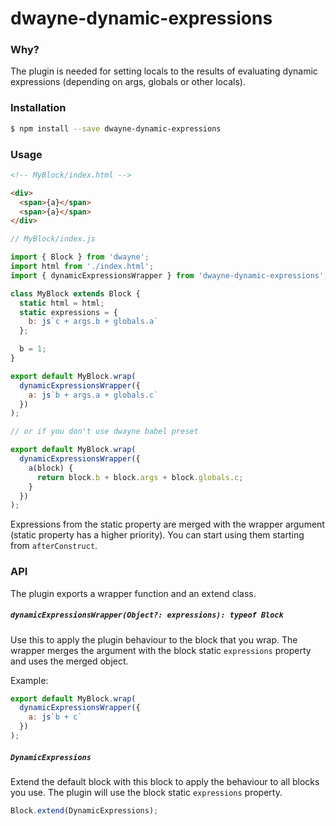 # dwayne-dynamic-expressions

### Why?

The plugin is needed for setting locals to the results of evaluating
dynamic expressions (depending on args, globals or other locals).

### Installation

```bash
$ npm install --save dwayne-dynamic-expressions
```

### Usage

```html
<!-- MyBlock/index.html -->

<div>
  <span>{a}</span>
  <span>{a}</span>
</div>
```

```js
// MyBlock/index.js

import { Block } from 'dwayne';
import html from './index.html';
import { dynamicExpressionsWrapper } from 'dwayne-dynamic-expressions';

class MyBlock extends Block {
  static html = html;
  static expressions = {
    b: js`c + args.b + globals.a`
  };

  b = 1;
}

export default MyBlock.wrap(
  dynamicExpressionsWrapper({
    a: js`b + args.a + globals.c`
  })
);

// or if you don't use dwayne babel preset

export default MyBlock.wrap(
  dynamicExpressionsWrapper({
    a(block) {
      return block.b + block.args + block.globals.c;
    }
  })
);
```

Expressions from the static property are merged with the wrapper
argument (static property has a higher priority). You can start
using them starting from `afterConstruct`.

### API

The plugin exports a wrapper function and an extend class.

##### `dynamicExpressionsWrapper(Object?: expressions): typeof Block`

Use this to apply the plugin behaviour to the block that you wrap.
The wrapper merges the argument with the block static `expressions`
property and uses the merged object.

Example:

```js
export default MyBlock.wrap(
  dynamicExpressionsWrapper({
    a: js`b + c`
  })
);
```

##### `DynamicExpressions`

Extend the default block with this block to apply the behaviour to
all blocks you use. The plugin will use the block static `expressions`
property.

```js
Block.extend(DynamicExpressions);
```
